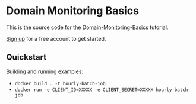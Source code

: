 # Domain Monitoring Basics

This is the source code for the [Domain-Monitoring-Basics](https://typovillain.com/about/tutorials/domain-monitoring-basics) tutorial.

[Sign up](https://typovillain.com/) for a free account to get started.

## Quickstart

Building and running examples:
- `docker build . -t hourly-batch-job`
- `docker run -e CLIENT_ID=XXXXX -e CLIENT_SECRET=XXXXX hourly-batch-job`
